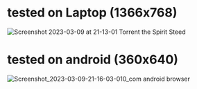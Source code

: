 # tested on Laptop (1366x768)
![Screenshot 2023-03-09 at 21-13-01 Torrent the Spirit Steed](https://user-images.githubusercontent.com/59424448/224054219-e01b56e4-1903-4c6a-bf33-f0982a15a1b1.png)

# tested on android (360x640)
![Screenshot_2023-03-09-21-16-03-010_com android browser](https://user-images.githubusercontent.com/59424448/224054318-291878cf-2c6c-4b7f-b038-3e85a9323e81.png)
